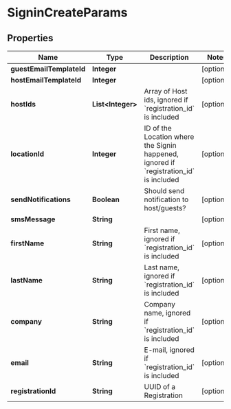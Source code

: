 

# SigninCreateParams

## Properties

Name | Type | Description | Notes
------------ | ------------- | ------------- | -------------
**guestEmailTemplateId** | **Integer** |  |  [optional]
**hostEmailTemplateId** | **Integer** |  |  [optional]
**hostIds** | **List&lt;Integer&gt;** | Array of Host ids, ignored if &#x60;registration_id&#x60; is included |  [optional]
**locationId** | **Integer** | ID of the Location where the Signin happened, ignored if &#x60;registration_id&#x60; is included |  [optional]
**sendNotifications** | **Boolean** | Should send notification to host/guests? |  [optional]
**smsMessage** | **String** |  |  [optional]
**firstName** | **String** | First name, ignored if &#x60;registration_id&#x60; is included |  [optional]
**lastName** | **String** | Last name, ignored if &#x60;registration_id&#x60; is included |  [optional]
**company** | **String** | Company name, ignored if &#x60;registration_id&#x60; is included |  [optional]
**email** | **String** | E-mail, ignored if &#x60;registration_id&#x60; is included |  [optional]
**registrationId** | **String** | UUID of a Registration |  [optional]




